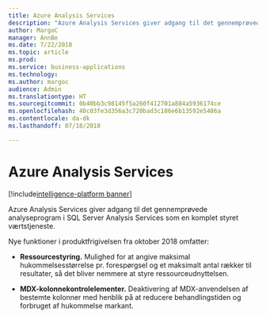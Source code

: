 ```yaml
---
title: Azure Analysis Services
description: "Azure Analysis Services giver adgang til det gennemprøvede analyseprogram i SQL Server Analysis Services som en komplet styret værtstjeneste."
author: MargoC
manager: AnnBe
ms.date: 7/22/2018
ms.topic: article
ms.prod: 
ms.service: business-applications
ms.technology: 
ms.author: margoc
audience: Admin
ms.translationtype: HT
ms.sourcegitcommit: 0b40bb3c98145f5a260f412701a884a5936174ce
ms.openlocfilehash: 40c03fe3d356a3c720bad3c186e6b13592e5486a
ms.contentlocale: da-dk
ms.lasthandoff: 07/18/2018

---
```


# <a name="azure-analysis-services"></a>Azure Analysis Services

[!include[intelligence-platform banner](../../includes/intelligence-platform.md)]



Azure Analysis Services giver adgang til det gennemprøvede analyseprogram i SQL Server Analysis Services som en komplet styret værtstjeneste. 

Nye funktioner i produktfrigivelsen fra oktober 2018 omfatter:

- **Ressourcestyring.** Mulighed for at angive maksimal hukommelsesstørrelse pr. forespørgsel og et maksimalt antal rækker til resultater, så det bliver nemmere at styre ressourceudnyttelsen.

- **MDX-kolonnekontrolelementer.** Deaktivering af MDX-anvendelsen af bestemte kolonner med henblik på at reducere behandlingstiden og forbruget af hukommelse markant.


